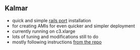 ## Kalmar
- quick and simple [rails port](http://wiki.openstreetmap.org/wiki/The_Rails_Port) installation
- for creating AMIs for even quicker and simpler deployment
- currently running on c3.xlarge
- lots of tuning and modifications still to do
- mostly following instructions [from the repo](https://github.com/openstreetmap/openstreetmap-website/blob/b194a3bf962cadc0c2faa0c49941e72a4b8d533f/INSTALL.md)
